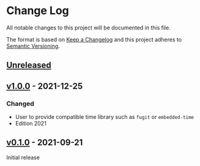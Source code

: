 # Change Log

All notable changes to this project will be documented in this file.

The format is based on [Keep a Changelog](http://keepachangelog.com/)
and this project adheres to [Semantic Versioning](http://semver.org/).

## [Unreleased]

## [v1.0.0] - 2021-12-25

### Changed

- User to provide compatible time library such as `fugit` or `embedded-time`
- Edition 2021

## [v0.1.0] - 2021-09-21

Initial release

[Unreleased]: https://github.com/rtic-rs/systick-monotonic/compare/v1.0.0...HEAD
[v1.0.0]: https://github.com/rtic-rs/systick-monotonic/compare/v0.1.0...v1.0.0
[v0.1.0]: https://github.com/rtic-rs/systick-monotonic/compare/2220d9b...v0.1.0
